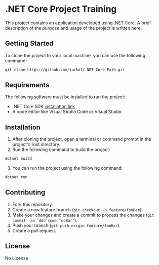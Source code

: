 # .NET Core Project Training

This project contains an application developed using .NET Core. A brief description of the purpose and usage of the project is written here.

## Getting Started

To clone the project to your local machine, you can use the following command:

```bash
git clone https://github.com/turkaf/.NET-Core-Path.git
```

## Requirements

The following software must be installed to run the project:

- .NET Core SDK [installation link](https://dotnet.microsoft.com/download)
- A code editor like Visual Studio Code or Visual Studio

## Installation

1. After cloning the project, open a terminal or command prompt in the project's root directory.
2. Run the following command to build the project:

```bash
dotnet build
```

3. You can run the project using the following command:

```bash
dotnet run
```

## Contributing

1. Fork this repository.
2. Create a new feature branch (`git checkout -b feature/fooBar`).
3. Make your changes and create a commit to process the changes (`git commit -am 'Add some fooBar'`).
4. Push your branch (`git push origin feature/fooBar`).
5. Create a pull request.

## License

No License
